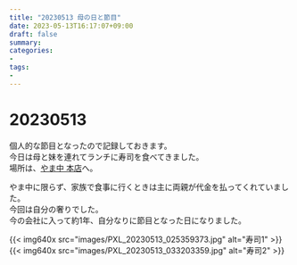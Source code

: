 ```yaml
---
title: "20230513 母の日と節目"
date: 2023-05-13T16:17:07+09:00
draft: false
summary:
categories:
- 
tags:
- 
---
```

# 20230513

個人的な節目となったので記録しておきます。  
今日は母と妹を連れてランチに寿司を食べてきました。  
場所は、[やま中 本店](https://tabelog.com/fukuoka/A4001/A400104/40003573/)へ。  

やま中に限らず、家族で食事に行くときは主に両親が代金を払ってくれていました。  
今回は自分の奢りでした。  
今の会社に入って約1年、自分なりに節目となった日になりました。  

{{< img640x src="images/PXL_20230513_025359373.jpg" alt="寿司1" >}}
{{< img640x src="images/PXL_20230513_033203359.jpg" alt="寿司2" >}}
